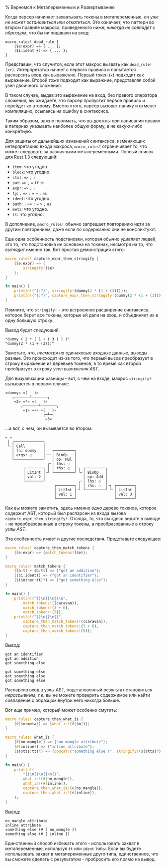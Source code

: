 % Вернемся к Метапеременным и Развертыванию

Когда парсер начинает захватывать токены в метапеременные, *он уже не может остановиться или откатиться*. Это означает, что паттерн во втором правиле макроса, приведенного ниже,  *никогда не совпадет с образцом*, что бы ни подавали на вход:

```ignore
macro_rules! dead_rule {
    ($e:expr) => { ... };
    ($i:ident +) => { ... };
}
```

Представим, что случится, если этот макрос вызвать как  `dead_rule!(x+)`.  Интерпретатор начнет с первого правила и попытается распарсить вход как выражение.  Первый токен  (`x`) подходит как выражение.  Второй *тоже* подходит как выражние, представляя собой узел двоичного сложения.

В таком случае, выдав это выражение на вход, без правого оператора сложения, вы ожидаете, что парсер пропустит первое правило и перейдет ко второму.  Вместо этого, парсер вызовет панику и отменет компиляцию, ссылаясь на ошибку в синтаксисе.

Таким образом, важно понимать, что вы должны при написании правил в патернах указывать наиболее общую форму, а не какую-либо конкретную.

Для защиты от дальнейших изменений синтаксиса, изменяющих интерпретацию входа макроса, `macro_rules!` ограничивает то, что может следовать за различными метапеременными. Полный список для Rust 1.3 следующий:

* `item`: что угодно.
* `block`: что угодно.
* `stmt`: `=>` `,` `;`
* `pat`: `=>` `,` `=` `if` `in`
* `expr`: `=>` `,` `;`
* `ty`: `,` `=>` `:` `=` `>` `;` `as`
* `ident`: что угодно.
* `path`: `,` `=>` `:` `=` `>` `;` `as`
* `meta`: что угодно.
* `tt`: что угодно.

В дополнение, `macro_rules!` обычно запрещает повторению идти за другим повторением, даже если по содержанию они не конфликтуют.

Еще одна особенность подстановки, которая обычно удивляет людей, это то, что подстановка  *не* основана на токенах, несмотря на то, что *выглядит* именно так.  Вот простая демонстрация этого:

```rust
macro_rules! capture_expr_then_stringify {
    ($e:expr) => {
        stringify!($e)
    };
}

fn main() {
    println!("{:?}", stringify!(dummy(2 * (1 + (3)))));
    println!("{:?}", capture_expr_then_stringify!(dummy(2 * (1 + (3)))));
}
```

Помните, что `stringify!` - это встроенное расширение синтаксиса, которое берет все токены, которые ей дали на вход, и объединяет их в одну большую строку.

Вывод будет следующий:

```text
"dummy ( 2 * ( 1 + ( 3 ) ) )"
"dummy(2 * (1 + (3)))"
```

Заметьте, что, *несмотря на* одинаковые входные данные, выводы разные.  Это происходит из-за того, что первый вызов преобразует в строку выражение из деревьев токенов, в то время как второй преобразует в строку  *узел выражения AST*.

Для визуализации разницы - вот, с чем на входе, макрос `stringify!` вызывается в первом случае:

```text
«dummy» «(   )»
   ╭───────┴───────╮
    «2» «*» «(   )»
       ╭───────┴───────╮
        «1» «+» «(   )»
                 ╭─┴─╮
                  «3»
```

…а вот, с чем, он вызывается во втором:

```text
« »
 │ ┌─────────────┐
 └╴│ Call        │
   │ fn: dummy   │   ┌─────────┐
   │ args: ◌     │╶─╴│ BinOp   │
   └─────────────┘   │ op: Mul │
                   ┌╴│ lhs: ◌  │
        ┌────────┐ │ │ rhs: ◌  │╶┐ ┌─────────┐
        │ LitInt │╶┘ └─────────┘ └╴│ BinOp   │
        │ val: 2 │                 │ op: Add │
        └────────┘               ┌╴│ lhs: ◌  │
                      ┌────────┐ │ │ rhs: ◌  │╶┐ ┌────────┐
                      │ LitInt │╶┘ └─────────┘ └╴│ LitInt │
                      │ val: 1 │                 │ val: 3 │
                      └────────┘                 └────────┘
```

Как вы можете заметить, здесь именно *одно* дерево токенов, которое содержит AST, который был распарсен из входа вызова `capture_expr_then_stringify!`.  Отсюда, то, что вы здесь видите в выводе - не преобразованные в строку токены, а преобразованные в строку  *узлы AST*.

Эта особенность имеет и другие последствия.  Представьте следующее:

```rust
macro_rules! capture_then_match_tokens {
    ($e:expr) => {match_tokens!($e)};
}

macro_rules! match_tokens {
    ($a:tt + $b:tt) => {"got an addition"};
    (($i:ident)) => {"got an identifier"};
    ($($other:tt)*) => {"got something else"};
}

fn main() {
    println!("{}\n{}\n{}\n",
        match_tokens!((caravan)),
        match_tokens!(3 + 6),
        match_tokens!(5));
    println!("{}\n{}\n{}",
        capture_then_match_tokens!((caravan)),
        capture_then_match_tokens!(3 + 6),
        capture_then_match_tokens!(5));
}
```

Вывод:

```text
got an identifier
got an addition
got something else

got something else
got something else
got something else
```

Распарсив вход в узлы AST, подстановочный результат становиться *неразрывным*; *т.е.* вы не можете проверить содержимое или найти совпадение с образцом внутри него никогда больше.

Вот *еще* пример, который может особенно смутить:

```rust
macro_rules! capture_then_what_is {
    (#[$m:meta]) => {what_is!(#[$m])};
}

macro_rules! what_is {
    (#[no_mangle]) => {"no_mangle attribute"};
    (#[inline]) => {"inline attribute"};
    ($($tts:tt)*) => {concat!("something else (", stringify!($($tts)*), ")")};
}

fn main() {
    println!(
        "{}\n{}\n{}\n{}",
        what_is!(#[no_mangle]),
        what_is!(#[inline]),
        capture_then_what_is!(#[no_mangle]),
        capture_then_what_is!(#[inline]),
    );
}
```

Вывод:

```text
no_mangle attribute
inline attribute
something else (# [ no_mangle ])
something else (# [ inline ])
```

Единственный способ избежать этого - использовать захват в метапеременные, используя  `tt` или `ident` типы. Если вы будете использовать захват в метапеременные друго типа, единственное, что вы сможете сделать с результатом - пробросить его прямо на вывод.
